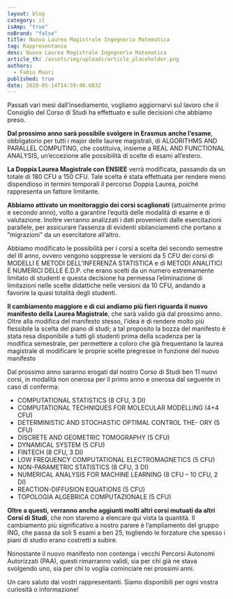 ```yaml
---
layout: blog
category: it
isAmp: "true"
noBrand: "false"
title: Nuova Laurea Magistrale Ingegneria Matematica
tag: Rappresentanza
desc: Nuova Laurea Magistrale Ingegneria Matematica
article_th: /assets/img/uploads/article_placeholder.png
authors:
  - Fabio Mauri
published: true
date: 2020-05-14T14:59:40.683Z
---
```

<!--StartFragment-->

Passati vari mesi dall’insediamento, vogliamo aggiornarvi sul lavoro che il Consiglio del Corso di Studi ha effettuato e sulle decisioni che abbiamo preso.

**Dal prossimo anno sarà possibile svolgere in Erasmus anche l’esame**, obbligatorio per tutti i major delle lauree magistrali, di ALGORITHMS AND PARALLEL COMPUTING, che costituiva, insieme a REAL AND FUNCTIONAL ANALYSIS, un’eccezione alle possibilità di scelte di esami all’estero.

**La Doppia Laurea Magistrale con ENSIEE** verrà modificata, passando da un totale di 180 CFU a 150 CFU. Tale scelta è stata effettuata per rendere meno dispendioso in termini temporali il percorso Doppia Laurea, poiché rappresenta un fattore limitante.

**Abbiamo attivato un monitoraggio dei corsi scaglionati** (attualmente primo e secondo anno), volto a garantire l’equità delle modalità di esame e di valutazione. Inoltre verranno analizzati i dati provenienti dalle esercitazioni parallele, per assicurare l’assenza di evidenti sbilanciamenti che portano a ”migrazioni” da un esercitatore all’altro.

Abbiamo modificato le possibilità per i corsi a scelta del secondo semestre del III anno, ovvero vengono soppresse le versioni da 5 CFU dei corsi di MODELLI E METODI DELL’INFERENZA STATISTICA e di METODI ANALITICI E NUMERICI DELLE E.D.P. che erano scelti da un numero estremamente limitato di studenti e questa decisione ha permessa l’eliminazione di limitazioni nelle scelte didattiche nelle versioni da 10 CFU, andando a favorire la quasi totalità degli studenti.

**Il cambiamento maggiore e di cui andiamo più fieri riguarda il nuovo manifesto della Laurea Magistrale**, che sarà valido già dal prossimo anno. Oltre alla modifica del manifesto stesso, l’idea è di rendere molto più flessibile la scelta del piano di studi; a tal proposito la bozza del manifesto è stata resa disponibile a tutti gli studenti prima della scadenza per la modifica semestrale, per permettere a coloro che già frequentano la laurea magistrale di modificare le proprie scelte pregresse in funzione del nuovo manifesto

Dal prossimo anno saranno erogati dal nostro Corso di Studi ben 11 nuovi corsi, in modalità non onerosa per il primo anno e onerosa dal seguente in caso di conferma:

* COMPUTATIONAL STATISTICS (8 CFU, 3 DI)
* COMPUTATIONAL TECHNIQUES FOR MOLECULAR MODELLING (4+4 CFU)
* DETERMINISTIC AND STOCHASTIC OPTIMAL CONTROL THE- ORY (5 CFU)
* DISCRETE AND GEOMETRIC TOMOGRAPHY (5 CFU)
* DYNAMICAL SYSTEM (5 CFU)
* FINTECH (8 CFU, 3 DI)
* LOW FREQUENCY COMPUTATIONAL ELECTROMAGNETICS (5 CFU)
* NON-PARAMETRIC STATISTICS (8 CFU, 3 DI)
* NUMERICAL ANALYSIS FOR MACHINE LEARNING (8 CFU – 10 CFU, 2 DI)
* REACTION-DIFFUSION EQUATIONS (5 CFU)
* TOPOLOGIA ALGEBRICA COMPUTAZIONALE (5 CFU)

**Oltre a questi, verranno anche aggiunti molti altri corsi mutuati da altri Corsi di Studi**, che non staremo a elencare qui vista la quantità. Il cambiamento più significativo a nostro parere è l’ampliamento del gruppo ING, che passa da soli 5 esami a ben 25, togliendo le forzature che spesso i piani di studio erano costretti a subire.

Nonostante il nuovo manifesto non contenga i vecchi Percorsi Autonomi Autorizzati (PAA), questi rimarranno validi, sia per chi già ne stava svolgendo uno, sia per chi lo voglia cominciare nei prossimi anni.

Un caro saluto dai vostri rappresentanti. Siamo disponibili per ogni vostra curiosità o informazione!

<!--EndFragment-->